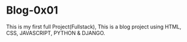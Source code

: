 # Blog-0x01
This is my first full Project(Fullstack), This is a blog project using HTML, CSS, JAVASCRIPT, PYTHON &amp; DJANGO.
